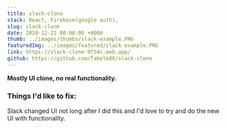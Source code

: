 ```yaml
---
title: slack-clone
stack: React, Firebase(google auth), 
slug: slack-clone
date: 2020-12-22 00:00:00 +0000
thumb: ../images/thumbs/slack-example.PNG
featuredImg: ../images/featured/slack-example.PNG
link: https://slack-clone-9f54c.web.app/
github: https://github.com/Tabele86/slack-clone
---
```

**Mostly UI clone, no real functionality.**

### Things I'd like to fix:
Slack changed UI not long after I did this and I'd love to try and do the new UI with functionality.
